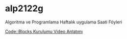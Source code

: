 # alp2122g
Algoritma ve Programlama Haftalık uygulama Saati Föyleri

[Code::Blocks Kurulumu Video Anlatımı](https://youtu.be/KisXBk7KMsA)
